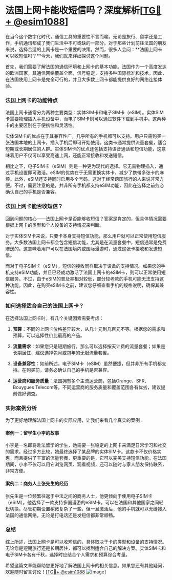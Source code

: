 # 法国上网卡能收短信吗？深度解析[[TG💪+ @esim1088](https://t.me/s/esim1088)]

在当今这个数字化时代，通信工具的重要性不言而喻。无论是旅行、留学还是工作，手机通讯都成了我们生活中不可或缺的一部分。对于那些计划前往法国的朋友来说，选择合适的上网卡是一个重要的决策。然而，很多人会问：**法国上网卡可以收短信吗？**今天，我们就来详细探讨这个问题。

首先，我们需要了解法国的通信环境和上网卡的基本功能。法国作为一个高度发达的欧洲国家，其通信网络覆盖全面，信号稳定，支持多种国际标准和技术。因此，在法国使用上网卡是完全可行的，并且大多数上网卡都能提供良好的网络连接体验。

### 法国上网卡的功能特点

法国上网卡通常分为两种主要类型：实体SIM卡和电子SIM卡（eSIM）。实体SIM卡需要物理插入手机设备中，而电子SIM卡则可以通过软件下载到手机中。这两种卡的主要区别在于便携性和灵活性。

实体SIM卡的优点在于其兼容性广，几乎所有的手机都可以支持。用户只需购买一张法国本地的上网卡，插入手机后即可开始使用。这类卡通常提供流量套餐，适合短期或长期居住的人群。实体SIM卡的优点还包括支持语音通话和短信功能，这意味着用户不仅可以享受高速上网，还能正常接收和发送短信。

相比之下，电子SIM卡（eSIM）则是一种更为现代的选择。它无需物理插入，通过手机设置即可激活。eSIM的优势在于无需更换实体卡，减少了携带多张卡的麻烦。此外，eSIM还支持同时启用多个号码，这对于经常跨国旅行的人来说非常方便。不过，需要注意的是，并非所有手机都支持eSIM功能，因此在选择之前务必确认自己的手机是否兼容。

### 法国上网卡能否收短信？

回到问题的核心——法国上网卡是否能够收短信？答案是肯定的，但具体情况需要根据上网卡的类型和个人设备的支持情况来判断。

对于实体SIM卡来说，只要卡本身支持短信功能，那么用户就可以正常使用短信服务。大多数法国上网卡都会包含短信功能，尤其是在流量套餐中，短信通常是免费赠送的。这意味着用户可以在法国境内或国际漫游时，通过这张卡接收和发送短信。

而对于电子SIM卡（eSIM），短信的接收同样取决于设备的支持情况。如果您的手机支持eSIM功能，并且已经成功激活了法国上网卡的eSIM卡，则可以正常使用短信服务。不过，由于eSIM的普及率相对较低，部分较老款的手机可能无法支持这种功能。因此，在购买eSIM卡之前，建议您仔细查看手机的规格说明，确保其兼容性。

### 如何选择适合自己的法国上网卡？

在选择法国上网卡时，有几个关键因素需要考虑：

1. **预算**：不同的上网卡价格差异较大，从几十元到几百元不等。根据您的需求和预算，可以选择性价比最高的产品。
   
2. **流量需求**：如果您只是短期旅行，那么可以选择按天计费的流量套餐；如果是长期居住，建议选择包月或包年的无限流量套餐。

3. **设备兼容性**：如前所述，电子SIM卡（eSIM）虽然便捷，但并非所有手机都支持。在购买前，请务必确认自己的手机是否兼容。

4. **运营商和服务质量**：法国拥有多个主流运营商，包括Orange、SFR、Bouygues Telecom等。不同运营商的服务质量和覆盖范围各有优劣，建议提前做好调查。

### 实际案例分析

为了更好地理解法国上网卡的实际应用，让我们来看几个真实的案例：

#### 案例一：留学生小李的故事
小李是一名即将赴法留学的学生，她需要一张稳定的上网卡来满足日常学习和社交的需求。经过多方比较，她最终选择了某品牌的实体SIM卡。这款卡不仅价格实惠，而且提供了丰富的流量套餐，更重要的是，它可以完美支持短信功能。在法国期间，小李不仅可以用它浏览网页、观看视频，还可以随时与家人朋友保持联系，非常方便。

#### 案例二：商务人士张先生的经历
张先生是一位频繁往返于中法之间的商务人士，他更倾向于使用电子SIM卡（eSIM）。他选择了一款支持多国漫游的eSIM卡，可以在法国和其他国家之间轻松切换。尽管初期设置稍微复杂了一些，但一旦激活后，他的手机就可以无缝接入法国的通信网络，无论是打电话还是发短信都非常顺畅。

### 总结

综上所述，法国上网卡是可以收短信的，具体取决于卡的类型和设备的支持情况。无论您是短期旅行还是长期居住，都可以找到适合自己的解决方案。实体SIM卡和电子SIM卡各有千秋，选择时应结合个人需求和预算综合考量。

希望这篇文章能帮助您更好地了解法国上网卡的相关信息。如果您还有其他疑问，欢迎随时留言讨论！[[TG💪+ @esim1088](https://t.me/s/esim1088) ![Image](https://i.postimg.cc/4NQfJmqS/Snipaste-2025-05-13-00-14-12.png)]